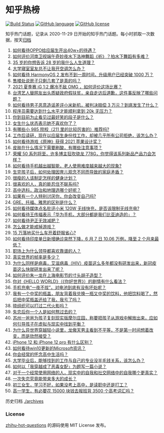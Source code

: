 # 知乎热榜
[![Build Status](https://github.com/ToWeLong/zhihu-hot-questions/workflows/CI/badge.svg)](https://github.com/ToWeLong/zhihu-hot-questions/actions)
[![GitHub language](https://img.shields.io/badge/language-golang-orange.svg)](https://golang.org/)
[![GitHub license](https://img.shields.io/github/license/ToWeLong/zhihu-hot-questions)](https://github.com/ToWeLong/zhihu-hot-questions/blob/main/LICENSE)

知乎热门话题，记录从 2020-11-29 日开始的知乎热门话题。每小时抓取一次数据，按天[归档](./archives)

<!-- BEGIN -->

1. [如何看待OPPO给应届生开出40w+的待遇？](https://www.zhihu.com/question/420016446)
1. [如何评价河南卫视端午奇妙夜水下洛神舞蹈《祈》？拍水下舞蹈有多难？](https://www.zhihu.com/question/464684523)
1. [35 岁的你想告诉 28 岁的我什么人生道理？](https://www.zhihu.com/question/345832687)
1. [大学寝室室友总不让我开空调怎么办？](https://www.zhihu.com/question/38044867)
1. [如何看待 HarmonyOS 2 发布不到一周时间，升级用户已经突破 1000 万？](https://www.zhihu.com/question/464105336)
1. [售楼处说房子只剩几套了是真的吗？](https://www.zhihu.com/question/460961867)
1. [2021 夏季赛 iG 1:2 爆冷不敌 OMG ，如何评价这场比赛？](https://www.zhihu.com/question/464979853)
1. [台湾艺人替网友出头质疑政府假扶贫，亲自走访后道歉，这件事反映了哪些问题？](https://www.zhihu.com/question/464604915)
1. [如何看待男子恶意造谣差评小米新机，被判决赔偿 3 万元？到底发生了什么？](https://www.zhihu.com/question/464106592)
1. [程序员需要达到什么水平才能顺利拿到 20k 无压力？](https://www.zhihu.com/question/47597895)
1. [你到目前为止看见过最好笑的段子是什么？](https://www.zhihu.com/question/297417967)
1. [女生什么状态表示她不喜欢你了？](https://www.zhihu.com/question/302142050)
1. [有哪些小 985 院校（211 里的比较厉害的）推荐吗?](https://www.zhihu.com/question/458752533)
1. [工作后读研，现在以应届生身份找工作，却被几乎所有公司拒绝，该怎么办？](https://www.zhihu.com/question/365741144)
1. [如何看待游戏《原神》获得 2021 苹果设计奖？](https://www.zhihu.com/question/464501473)
1. [皮肤在什么情况下需要刷酸，有哪些注意事项？](https://www.zhihu.com/question/27430540)
1. [荣耀 50 系列将至，许多博主狂吹骁龙 778G，你觉得该系列新品产品力会怎样？](https://www.zhihu.com/question/464079313)
1. [如何看待手机越出越智能，老人使用难度越来越大的现象?](https://www.zhihu.com/question/464837417)
1. [生完孩子后，如何处理因育儿观念不同而导致的家庭矛盾？](https://www.zhihu.com/question/458455898)
1. [很瘦的人该制定怎样的健身计划？](https://www.zhihu.com/question/22716525)
1. [很喜欢的人，真的能忍住不联系吗?](https://www.zhihu.com/question/463467260)
1. [高中选科，政治和地理选哪个好呢？](https://www.zhihu.com/question/461969943)
1. [如果有一个人特别讨厌你，你会改变自己吗?](https://www.zhihu.com/question/464036742)
1. [GRE、托福、雅思的区别是什么？](https://www.zhihu.com/question/21404415)
1. [如何看待媒体点名批评小米 120W 无线快充，是否该限制无线充电?](https://www.zhihu.com/question/464750035)
1. [如何看待王传福表示「华为手机，大部分都是我们比亚迪造的」？](https://www.zhihu.com/question/464283085)
1. [如何看待尹正无效减肥？](https://www.zhihu.com/question/464743137)
1. [怎么做才能戒掉游戏？](https://www.zhihu.com/question/463153729)
1. [15 万落地买什么车开着舒服省心?](https://www.zhihu.com/question/441839447)
1. [如何看待印度单日新增确诊突然下降，6 月 7 日 10.06 万例，降至 2 个月来最低？](https://www.zhihu.com/question/464053148)
1. [职场上为什么领导都喜欢靠谱的人？](https://www.zhihu.com/question/461979096)
1. [真实世界的帧率是多少？](https://www.zhihu.com/question/463432278)
1. [为什么同样是病毒，艾滋病毒（HIV）疫苗这么多年都没有研发出来，新冠疫苗这么快就研发出来了呢？](https://www.zhihu.com/question/464293186)
1. [如何评价朱一龙在上海电影节的寸头胡子造型？](https://www.zhihu.com/question/464613394)
1. [你对《HELLO WORLD》（《你好世界》）的剧情有什么看法？](https://www.zhihu.com/question/464560889)
1. [手机充电“一夜不拔”，对电池到底有没有坏处呢？](https://www.zhihu.com/question/351666337)
1. [我有一个中奖的瓶盖，朋友背着我兑换一瓶又中奖的饮料，他把饮料喝了，然后把中奖瓶盖还给了我，我亏了吗？](https://www.zhihu.com/question/459981000)
1. [晓组织可以打过二代火影吗？](https://www.zhihu.com/question/462986796)
1. [失恋后你一个人是如何熬过去的？](https://www.zhihu.com/question/337271526)
1. [苏州一爸爸为孩子复刻现实版摩尔庄园，称要把孩子从游戏中解放出来，应如何引导孩子在虚拟与现实中找到平衡？](https://www.zhihu.com/question/464491170)
1. [为什么异世界穿越轻小说里，龙傲天男主看到不平等，不是第一时间想着改变，而是欣然接受？](https://www.zhihu.com/question/464353705)
1. [iPhone 12 和 iPhone 12 pro 有什么区别？](https://www.zhihu.com/question/425539076)
1. [如何看待win10更新的Microsoft资讯？](https://www.zhihu.com/question/464120290)
1. [你会经常的怀念高中生活吗？](https://www.zhihu.com/question/430748904)
1. [大学毕业后，能够找到的工作与自己的专业没半毛钱关系，该怎么办？](https://www.zhihu.com/question/453483009)
1. [如何以「我穿越成了恶毒女配」为题写一篇小说？](https://www.zhihu.com/question/434090318)
1. [对于一个经常使用网络的人，现实中的自我和社交网络中的自我哪个更真实？](https://www.zhihu.com/question/22669483)
1. [一次失恋究竟能带来多大的成长？](https://www.zhihu.com/question/364747959)
1. [初三女生，学习不好，如果没考上高中，是读职中还是打工？](https://www.zhihu.com/question/458989163)
1. [高一学生，有必要花 15000 块钱去报班背 3500 个高考词汇吗？](https://www.zhihu.com/question/460422473)

<!-- END -->

历史归档 [./archives](./archives)


### License
[zhihu-hot-questions](https://github.com/towelong/zhihu-hot-questions) 的源码使用 MIT License 发布。